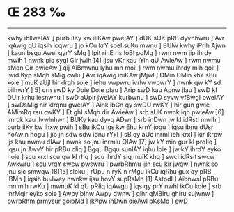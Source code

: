 # Œ 283 ‰
---
kwhy ibllweIAY ] purb ilKy kw iliKAw pweIAY ] dUK sUK pRB dyvnhwru ]
Avr iqAwig qU iqsih icqwru ] jo kCu krY soeI suKu mwnu ] BUlw kwhy
iPrih Ajwn ] kaun bsqu AweI qyrY sMg ] lpit rihE ris loBI pqMg ]
rwm nwm jip ihrdy mwih ] nwnk piq syqI Gir jwih ]4] ijsu vKr kau
lYin qU AwieAw ] rwm nwmu sMqn Gir pwieAw ] qij AiBmwnu lyhu mn
moil ] rwm nwmu ihrdy mih qoil ] lwid Kyp sMqh sMig cwlu ] Avr
iqAwig ibiKAw jMjwl ] DMin DMin khY sBu koie ] muK aUjl hir drgh
soie ] iehu vwpwru ivrlw vwpwrY ] nwnk qw kY sd bilhwrY ] 5] crn
swD ky Doie Doie pIau ] Arip swD kau Apnw jIau ] swD kI DUir krhu
iesnwnu ] swD aUpir jweIAY kurbwnu ] swD syvw vfBwgI pweIAY ]
swDsMig hir kIrqnu gweIAY ] Aink ibGn qy swDU rwKY ] hir gun gwie
AMimRq rsu cwKY ] Et ghI sMqh dir AwieAw ] srb sUK nwnk iqh
pwieAw ]6] imrqk kau jIvwlnhwr ] BUKy kau dyvq ADwr ] srb inDwn
jw kI idRstI mwih ] purb ilKy kw lhxw pwih ] sBu ikCu iqs kw Ehu
krnY jogu ] iqsu ibnu dUsr hoAw n hogu ] jip jn sdw sdw idnu rYxI ]
sB qy aUc inrml ieh krxI ] kir ikrpw ijs kau nwmu dIAw ] nwnk so
jnu inrmlu QIAw ]7] jw kY min gur kI prqIiq ] iqsu jn AwvY hir pRBu
cIiq ] Bgqu Bgqu sunIAY iqhu loie ] jw kY ihrdY eyko hoie ] scu krxI
scu qw kI rhq ] scu ihrdY siq muiK khq ] swcI idRsit swcw Awkwru ]
scu vrqY swcw pwswru ] pwrbRhmu ijin scu kir jwqw ] nwnk so jnu sic
smwqw ]8]15] sloku ] rUpu n ryK n rMgu ikCu iqRhu gux qy pRB iBMn ]
iqsih buJwey nwnkw ijsu hovY supRsMn ]1] AstpdI ] AibnwsI pRBu mn
mih rwKu ] mwnuK kI qU pRIiq iqAwgu ] iqs qy prY nwhI ikCu koie ] srb
inrMqir eyko soie ] Awpy bInw Awpy dwnw ] gihr gMBIru ghIru sujwnw ]
pwrbRhm prmysur goibMd ] ik®pw inDwn dieAwl bKsMd ] swD
####
